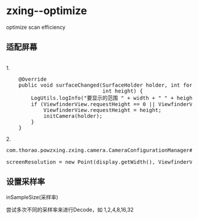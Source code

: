 # zxing--optimize
optimize scan  efficiency 

## 适配屏幕
<br/>
1.
<pre>
    @Override
    public void surfaceChanged(SurfaceHolder holder, int format, int width,
                               int height) {
        LogUtils.logInfo("要显示的范围 " + width + " " + height);
        if (ViewfinderView.requestHeight == 0 || ViewfinderView.requestHeight != height) {
            ViewfinderView.requestHeight = height;
            initCamera(holder);
        }
    }
</pre>

2.<br/>
<pre>
com.thorao.powzxing.zxing.camera.CameraConfigurationManager#initFromCameraParameters

screenResolution = new Point(display.getWidth(), ViewfinderView.requestHeight==0? display.getHeight():ViewfinderView.requestHeight);
</pre>


## 设置采样率
inSampleSize(采样率)

尝试多次不同的采样率来进行Decode，如 1,2,4,8,16,32

